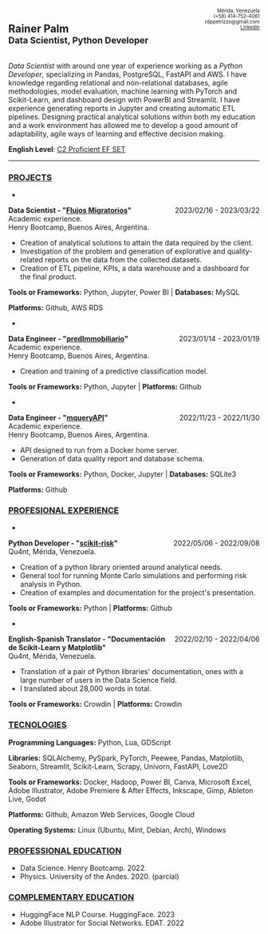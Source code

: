 <p style="text-align:left;">
    <h2 style="display: inline-block;">Rainer Palm<br><small>Data Scientist, Python Developer</small></h2>
    <span style="float:right;text-align: right;">
        <small><sub>Mérida, Venezuela<br>
        (+58) 414-752-4061<br>
        rdppetrizzo@gmail.com<br>
        <a href="https://www.linkedin.com/in/rdppetrizzo/">Linkedin</a>
        </small></sub>
    </span>
</p>

*Data Scientist* with around one year of experience working as a *Python Developer*, specializing in Pandas, PostgreSQL, FastAPI and AWS. I have knowledge regarding relational and non-relational databases, agile methodologies, model evaluation, machine learning with PyTorch and Scikit-Learn, and dashboard design with PowerBI and Streamlit. I have experience generating reports in Jupyter and creating automatic ETL pipelines. Designing practical analytical solutions within both my education and a work environment has allowed me to develop a good amount of adaptability, agile ways of learning and effective decision making.

**English Level**: [C2 Proficient EF SET](https://www.efset.org/cert/XZ5enK)

-------------

### <ins>**PROJECTS**</ins>

-

<p style="text-align:left;">
    <span style="float:right;text-align: right;">
        2023/02/16 - 2023/03/22
    </span>
    <strong>Data Scientist - "<a href="https://github.com/akumoth/flujos_migratorios/">Flujos Migratorios</a>"</strong><br>
    Academic experience.<br>
    Henry Bootcamp, Buenos Aires, Argentina.
</p>

* Creation of analytical solutions to attain the data required by the client.
* Investigation of the problem and generation of explorative and quality-related reports on the data from the collected datasets.
* Creation of ETL pipeline, KPIs, a data warehouse and a dashboard for the final product.

**Tools or Frameworks:** Python, Jupyter, Power BI | **Databases:** MySQL

**Platforms:** Github, AWS RDS

-

<p style="text-align:left;">
    <span style="float:right;text-align: right;">
        2023/01/14 - 2023/01/19
    </span>
    <strong>Data Engineer - "<a href="https://github.com/akumoth/predimmobiliario/">predImmobiliario</a>"</strong><br>
    Academic experience.<br>
    Henry Bootcamp, Buenos Aires, Argentina.
</p>

* Creation and training of a predictive classification model.

**Tools or Frameworks:** Python, Jupyter | **Platforms:** Github

-

<p style="text-align:left;">
    <span style="float:right;text-align: right;">
        2022/11/23 - 2022/11/30
    </span>
    <strong>Data Engineer - "<a href="https://github.com/akumoth/mqueryAPI/">mqueryAPI</a>"</strong><br>
    Academic experience.<br>
    Henry Bootcamp, Buenos Aires, Argentina.
</p>

* API designed to run from a Docker home server.
* Generation of data quality report and database schema.

**Tools or Frameworks:** Python, Docker, Jupyter | **Databases:** SQLite3

**Platforms:** Github

### <ins>**PROFESIONAL EXPERIENCE**</ins>

-
<p style="text-align:left;">
    <span style="float:right;text-align: right;">
        2022/05/06 - 2022/09/08
    </span>
    <strong>Python Developer - "<a href="https://github.com/qu4nt/scikit-risk/">scikit-risk</a>"</strong><br>
    Qu4nt, Mérida, Venezuela.
</p>

* Creation of a python library oriented around analytical needs.
* General tool for running Monte Carlo simulations and performing risk analysis in Python.
* Creation of examples and documentation for the project's presentation.

**Tools or Frameworks:** Python | **Platforms:** Github

-

<p style="text-align:left;">
    <span style="float:right;text-align: right;">
        2022/02/10 - 2022/04/06
    </span>
    <strong>English-Spanish Translator - "Documentación de Scikit-Learn y Matplotlib"</strong><br>
    Qu4nt, Mérida, Venezuela.
</p>

* Translation of a pair of Python libraries' documentation, ones with a large number of users in the Data Science field.
* I translated about 28,000 words in total.

**Tools or Frameworks:** Crowdin | **Platforms:** Crowdin

### <ins>**TECNOLOGIES**</ins>

**Programming Languages:** Python, Lua, GDScript

**Libraries:** SQLAlchemy, PySpark, PyTorch, Peewee, Pandas, Matplotlib, Seaborn, Streamlit, Scikit-Learn, Scrapy, Univorn, FastAPI, Love2D

**Tools or Frameworks:** Docker, Hadoop, Power BI, Canva, Microsoft Excel, Adobe Illustrator, Adobe Premiere & After Effects, Inkscape, Gimp, Ableton Live, Godot

**Platforms:** Github, Amazon Web Services, Google Cloud

**Operating Systems:** Linux (Ubuntu, Mint, Debian, Arch), Windows

### <ins>**PROFESSIONAL EDUCATION**</ins>

* Data Science. Henry Bootcamp. 2022.
* Physics. University of the Andes. 2020. (parcíal)

### <ins>**COMPLEMENTARY EDUCATION**</ins>

* HuggingFace NLP Course. HuggingFace. 2023
* Adobe Illustrator for Social Networks. EDAT. 2022